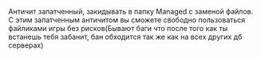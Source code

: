 Античит запатченный, закидывать в папку Managed с заменой файлов. С этим запатченным античитом вы сможете свободно пользоваться файликами игры без рисков(Бывают баги что после того как ты встанешь тебя забанит, бан обходится так же как на всех других дб серверах)
